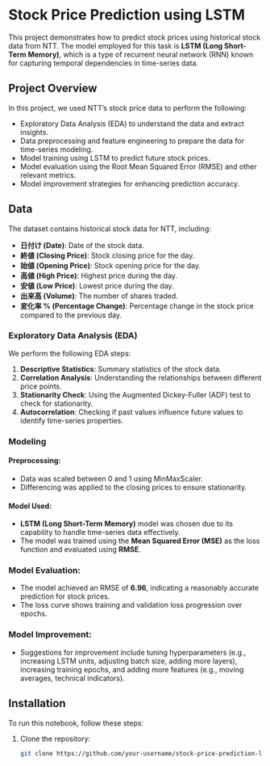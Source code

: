 # **Stock Price Prediction using LSTM**

This project demonstrates how to predict stock prices using historical stock data from NTT. The model employed for this task is **LSTM (Long Short-Term Memory)**, which is a type of recurrent neural network (RNN) known for capturing temporal dependencies in time-series data.

## **Project Overview**

In this project, we used NTT’s stock price data to perform the following:
- Exploratory Data Analysis (EDA) to understand the data and extract insights.
- Data preprocessing and feature engineering to prepare the data for time-series modeling.
- Model training using LSTM to predict future stock prices.
- Model evaluation using the Root Mean Squared Error (RMSE) and other relevant metrics.
- Model improvement strategies for enhancing prediction accuracy.

## **Data**
The dataset contains historical stock data for NTT, including:
- **日付け (Date)**: Date of the stock data.
- **終値 (Closing Price)**: Stock closing price for the day.
- **始値 (Opening Price)**: Stock opening price for the day.
- **高値 (High Price)**: Highest price during the day.
- **安値 (Low Price)**: Lowest price during the day.
- **出来高 (Volume)**: The number of shares traded.
- **変化率 % (Percentage Change)**: Percentage change in the stock price compared to the previous day.

### **Exploratory Data Analysis (EDA)**

We perform the following EDA steps:
1. **Descriptive Statistics**: Summary statistics of the stock data.
2. **Correlation Analysis**: Understanding the relationships between different price points.
3. **Stationarity Check**: Using the Augmented Dickey-Fuller (ADF) test to check for stationarity.
4. **Autocorrelation**: Checking if past values influence future values to identify time-series properties.

### **Modeling**

#### **Preprocessing**:
- Data was scaled between 0 and 1 using MinMaxScaler.
- Differencing was applied to the closing prices to ensure stationarity.

#### **Model Used**:
- **LSTM (Long Short-Term Memory)** model was chosen due to its capability to handle time-series data effectively.
- The model was trained using the **Mean Squared Error (MSE)** as the loss function and evaluated using **RMSE**.

### **Model Evaluation**:
- The model achieved an RMSE of **6.96**, indicating a reasonably accurate prediction for stock prices.
- The loss curve shows training and validation loss progression over epochs.

### **Model Improvement**:
- Suggestions for improvement include tuning hyperparameters (e.g., increasing LSTM units, adjusting batch size, adding more layers), increasing training epochs, and adding more features (e.g., moving averages, technical indicators).

## **Installation**

To run this notebook, follow these steps:

1. Clone the repository:
   ```bash
   git clone https://github.com/your-username/stock-price-prediction-lstm.git
